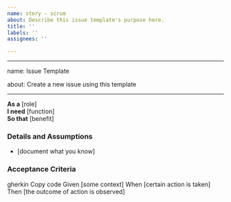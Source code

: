 ```yaml
---
name: story - scrum
about: Describe this issue template's purpose here.
title: ''
labels: ''
assignees: ''

---
```


---
name: Issue Template

about: Create a new issue using this template

---

**As a** [role]  
**I need** [function]  
**So that** [benefit]  

### Details and Assumptions
* [document what you know]  

### Acceptance Criteria     
gherkin
Copy code
Given [some context]
When [certain action is taken]
Then [the outcome of action is observed]
